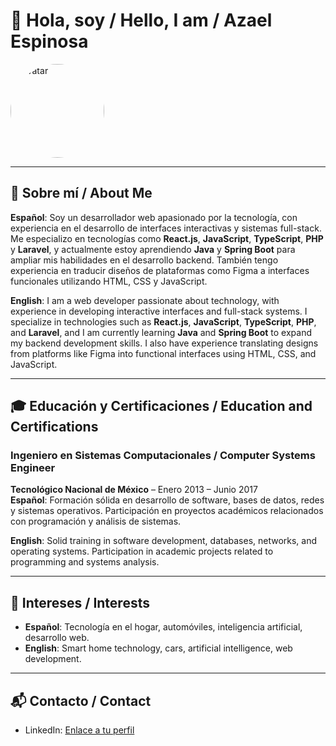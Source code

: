 # 👋 Hola, soy / Hello, I am /  Azael Espinosa

<img src="https://avatars.githubusercontent.com/u/23176973?v=4" width="150" height="150" alt="Avatar" style="border-radius: 50%;">

---

## 📝 Sobre mí / About Me

**Español**: Soy un desarrollador web apasionado por la tecnología, con experiencia en el desarrollo de interfaces interactivas y sistemas full-stack. Me especializo en tecnologías como **React.js**, **JavaScript**, **TypeScript**, **PHP** y **Laravel**, y actualmente estoy aprendiendo **Java** y **Spring Boot** para ampliar mis habilidades en el desarrollo backend. También tengo experiencia en traducir diseños de plataformas como Figma a interfaces funcionales utilizando HTML, CSS y JavaScript.

**English**: I am a web developer passionate about technology, with experience in developing interactive interfaces and full-stack systems. I specialize in technologies such as **React.js**, **JavaScript**, **TypeScript**, **PHP**, and **Laravel**, and I am currently learning **Java** and **Spring Boot** to expand my backend development skills. I also have experience translating designs from platforms like Figma into functional interfaces using HTML, CSS, and JavaScript.

---

## 🎓 Educación y Certificaciones / Education and Certifications

### Ingeniero en Sistemas Computacionales / Computer Systems Engineer 
**Tecnológico Nacional de México** – Enero 2013 – Junio 2017  
**Español**: Formación sólida en desarrollo de software, bases de datos, redes y sistemas operativos. Participación en proyectos académicos relacionados con programación y análisis de sistemas.

**English**: Solid training in software development, databases, networks, and operating systems. Participation in academic projects related to programming and systems analysis.

---

## 🌟 Intereses / Interests
- **Español**: Tecnología en el hogar, automóviles, inteligencia artificial, desarrollo web.  
- **English**: Smart home technology, cars, artificial intelligence, web development.

---

## 📬 Contacto / Contact
- LinkedIn: [Enlace a tu perfil](https://www.linkedin.com/in/azael-espinosa-sanchez/)  
<!-- - Correo / Email: tuemail@example.com  
- Twitter: [@TuUsuario](URL)   -->